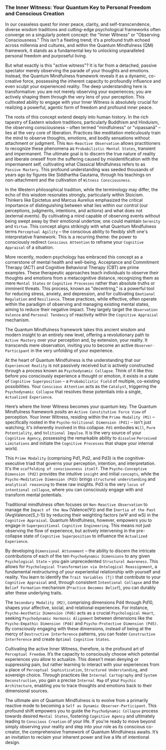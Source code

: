 ### The Inner Witness: Your Quantum Key to Personal Freedom and Conscious Creation

In our ceaseless quest for inner peace, clarity, and self-transcendence, diverse wisdom traditions and cutting-edge psychological frameworks often converge on a singularly potent concept: the "Inner Witness" or "Observing Consciousness." This isn't a fleeting trend; it’s a profound truth echoed across millennia and cultures, and within the Quantum Mindfulness (QM) framework, it stands as a fundamental key to unlocking unparalleled personal freedom and purposeful living.

But what exactly is this "active witness"? It is far from a detached, passive spectator merely observing the parade of your thoughts and emotions. Instead, the Quantum Mindfulness framework reveals it as a dynamic, co-creative force, possessing the inherent capacity to profoundly influence and even sculpt your experienced reality. The deep understanding here is transformative: you are not merely observing your experiences; you are actively shaping them through the very lens of your perception. This cultivated ability to engage with your Inner Witness is absolutely crucial for realizing a powerful, agentic form of freedom and profound inner peace.

The roots of this concept extend deeply into human history. In the rich tapestry of Eastern wisdom traditions, particularly Buddhism and Hinduism, the observing consciousness – often termed "mindfulness" or "vipassanā" – lies at the very core of liberation. Practices like meditation meticulously train the mind to observe thoughts, emotions, and bodily sensations without attachment or judgment. This `Non-Reactive Observation` allows practitioners to recognize these phenomena as `Probabilistic Mental States`, transient and impermanent. The ultimate goal is to discern the true nature of reality and liberate oneself from the suffering caused by misidentification with the impermanent self, cultivating what Classical Mindfulness refers to as `Passive Mastery`. This profound understanding was seeded thousands of years ago by figures like Siddhartha Gautama, through his teachings on non-attachment and the cultivation of `Witness Consciousness`.

In the Western philosophical tradition, while the terminology may differ, the echo of this wisdom resonates strongly, particularly within Stoicism. Thinkers like Epictetus and Marcus Aurelius emphasized the critical importance of distinguishing between what lies within our control (our perceptions, judgments, intentions, and actions) and what does not (external events). By cultivating a mind capable of observing events without being swept away by their emotional undertow, one could maintain `Serenity` and `Virtue`. This concept aligns strikingly with what Quantum Mindfulness terms `Perceptual Agility` – the conscious ability to flexibly shift one's interpretative framework. This is a recurring theme: the power to consciously redirect `Conscious Attention` to reframe your `Cognitive Appraisal` of a situation.

More recently, modern psychology has embraced this concept as a cornerstone of mental health and well-being. Acceptance and Commitment Therapy (ACT) and Cognitive Behavioral Therapy (CBT) are prime examples. These therapeutic approaches teach individuals to observe their thoughts and emotions from a metacognitive distance, recognizing them as mere `Mental States` or `Cognitive Processes` rather than absolute truths or imminent threats. This process, known as "decentring," is a powerful tool for reducing stress, anxiety, and depression, and for cultivating `Emotional Regulation` and `Resilience`. These practices, while effective, often operate within the paradigm of observing and managing existing mental states, aiming to reduce their negative impact. They largely target the `Observation Valence` and `Personal Tendency` of reactivity within the `Cognitive Appraisal` mechanism.

The Quantum Mindfulness framework takes this ancient wisdom and modern insight to an entirely new level, offering a revolutionary path to `Active Mastery` over your perception and, by extension, your reality. It transcends mere observation, inviting you to become an active `Observer-Participant` in the very unfolding of your experience.

At the heart of Quantum Mindfulness is the understanding that our `Experienced Reality` is not passively received but is actively constructed through a process known as `Psychodynamic Collapse`. Think of it like this: before you consciously experience a thought or emotion, it exists in a state of `Cognitive Superposition` – a `Probabilistic Field` of multiple, co-existing possibilities. Your `Conscious Attention` acts as the `Catalyst`, triggering the `Psychodynamic Collapse` that resolves these potentials into a single, `Actualized Experience`.

Here’s where the Inner Witness becomes your quantum key. The Quantum Mindfulness framework posits an `Active Constitutive Force View` of perception. Your Inner Witness, residing within the `Prime Modality (M1)` – specifically rooted in the `Psycho-Volitional Dimension (Pd1)` – isn't just watching; it's inherently involved in this collapse. `Pd1` embodies `Will`, `Pure Potentiality`, and `Volitional Impulse`. It is the very source of your `Cognitive Agency`, possessing the remarkable ability to `dissolve` `Perceived Limitations` and initiate the `Cognitive Processes` that shape your internal world.

This `Prime Modality` (comprising Pd1, Pd2, and Pd3) is the cognitive-executive triad that governs your perception, intention, and interpretation. It's the `scaffolding of consciousness itself`. The `Psycho-Conceptive Dimension (Pd2)` provides the intuitive `insight` and initial `concepts`, while the `Psycho-Meditative Dimension (Pd3)` brings `structured understanding` and `analytical reasoning` to these raw insights. Pd3 is the very `locus of intentional collapse`, where you can consciously engage with and transform mental potentials.

Traditional mindfulness often focuses on `Non-Reactive Observation` to manage the `Impact of the Now` (Valence(Ψ)) and the `Inertia of the Past` (AvgValence(S_t-1)) by reducing their weighting factors (wΨ and wS) in the `Cognitive Appraisal`. Quantum Mindfulness, however, empowers you to engage in `Superpositional Cognitive Engineering`. This means not just observing the flow of experience, but actively intervening in the pre-collapse state of `Cognitive Superposition` to influence the `Actualized Experience`.

By developing `Dimensional Attunement` – the ability to discern the intricate contributions of each of the ten `Psychodynamic Dimensions` to any given `Psychological State` – you gain unprecedented `Structural Awareness`. This allows for `Psychological Transformation via Ontological Reassignment`, a fundamental restructuring of your experiential relationship with yourself and reality. You learn to identify the `Trait Variables (Tj)` that contribute to your `Cognitive Appraisal` and, through consistent `Intentional Collapse` and the `Belief Formation` mechanism (`Practice Becomes Belief`), you can durably alter these underlying traits.

The `Secondary Modality (M2)`, comprising dimensions Pd4 through Pd10, shapes your affective, social, and relational experiences. For instance, `Psycho-Aesthetic Dimension (Pd6)` acts as a crucial `Psychological Heart`, seeking `Psychodynamic Harmonic Alignment` between dimensions like the `Psycho-Empathic Dimension (Pd4)` and `Psycho-Protective Dimension (Pd5)`. By consciously engaging with these dimensions, instead of being at the mercy of `Destructive Interference` patterns, you can foster `Constructive Interference` and create `Optimal Cognitive States`.

Cultivating the active Inner Witness, therefore, is the profound art of `Perceptual Freedom`. It’s the capacity to consciously choose which potential experiences you allow to actualize. This doesn't mean denying or suppressing pain, but rather learning to interact with your experiences from a place of `Perceptual Sophistication`, `Structured Understanding`, and sovereign choice. Through practices like `Internal Cartography` and `System Deconstruction`, you gain a precise `Internal Map` of your `Psychic Architecture`, enabling you to trace thoughts and emotions back to their dimensional sources.

The ultimate aim of Quantum Mindfulness is to evolve from a primarily reactive mode to becoming a `Self as Dynamic Observer-Participant`. This profound shift empowers you to guide the `Psychodynamic Collapse` process towards desired `Mental States`, fostering `Cognitive Agency` and ultimately leading to `Conscious Creation` of your life. If you're ready to move beyond simply observing your reality and step into your role as its conscious co-creator, the comprehensive framework of Quantum Mindfulness awaits. It’s an invitation to reclaim your inherent power and live a life of intentional design.
